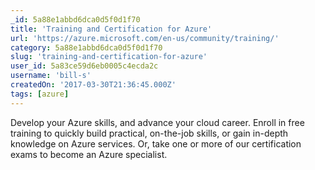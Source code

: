 ```yaml
---
_id: 5a88e1abbd6dca0d5f0d1f70
title: 'Training and Certification for Azure'
url: 'https://azure.microsoft.com/en-us/community/training/'
category: 5a88e1abbd6dca0d5f0d1f70
slug: 'training-and-certification-for-azure'
user_id: 5a83ce59d6eb0005c4ecda2c
username: 'bill-s'
createdOn: '2017-03-30T21:36:45.000Z'
tags: [azure]
---
```


Develop your Azure skills, and advance your cloud career. Enroll in free training to quickly build practical, on-the-job skills, or gain in-depth knowledge on Azure services. Or, take one or more of our certification exams to become an Azure specialist.
